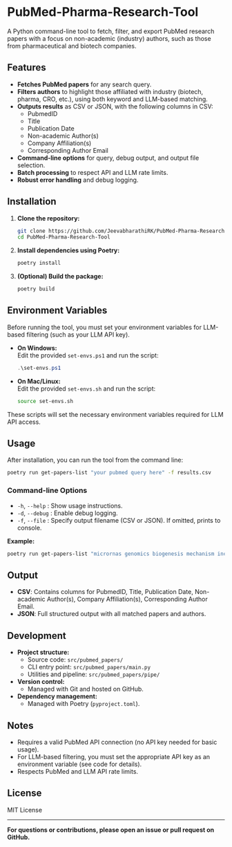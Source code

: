 # PubMed-Pharma-Research-Tool

A Python command-line tool to fetch, filter, and export PubMed research papers with a focus on non-academic (industry) authors, such as those from pharmaceutical and biotech companies.

## Features

- **Fetches PubMed papers** for any search query.
- **Filters authors** to highlight those affiliated with industry (biotech, pharma, CRO, etc.), using both keyword and LLM-based matching.
- **Outputs results** as CSV or JSON, with the following columns in CSV:
  - PubmedID
  - Title
  - Publication Date
  - Non-academic Author(s)
  - Company Affiliation(s)
  - Corresponding Author Email
- **Command-line options** for query, debug output, and output file selection.
- **Batch processing** to respect API and LLM rate limits.
- **Robust error handling** and debug logging.

## Installation

1. **Clone the repository:**
   ```sh
   git clone https://github.com/JeevabharathiRK/PubMed-Pharma-Research-Tool.git
   cd PubMed-Pharma-Research-Tool
   ```

2. **Install dependencies using Poetry:**
   ```sh
   poetry install
   ```

3. **(Optional) Build the package:**
   ```sh
   poetry build
   ```

## Environment Variables

Before running the tool, you must set your environment variables for LLM-based filtering (such as your LLM API key).

- **On Windows:**  
  Edit the provided `set-envs.ps1` and run the script:
  ```powershell
  .\set-envs.ps1
  ```

- **On Mac/Linux:**  
  Edit the provided `set-envs.sh` and run the script:
  ```sh
  source set-envs.sh
  ```

These scripts will set the necessary environment variables required for LLM API access.

## Usage

After installation, you can run the tool from the command line:

```sh
poetry run get-papers-list "your pubmed query here" -f results.csv
```

### Command-line Options

- `-h`, `--help` : Show usage instructions.
- `-d`, `--debug` : Enable debug logging.
- `-f`, `--file` : Specify output filename (CSV or JSON). If omitted, prints to console.

**Example:**

```sh
poetry run get-papers-list "micrornas genomics biogenesis mechanism inc" -f results.csv
```

## Output

- **CSV**: Contains columns for PubmedID, Title, Publication Date, Non-academic Author(s), Company Affiliation(s), Corresponding Author Email.
- **JSON**: Full structured output with all matched papers and authors.

## Development

- **Project structure:**  
  - Source code: `src/pubmed_papers/`
  - CLI entry point: `src/pubmed_papers/main.py`
  - Utilities and pipeline: `src/pubmed_papers/pipe/`
- **Version control:**  
  - Managed with Git and hosted on GitHub.
- **Dependency management:**  
  - Managed with Poetry (`pyproject.toml`).

## Notes

- Requires a valid PubMed API connection (no API key needed for basic usage).
- For LLM-based filtering, you must set the appropriate API key as an environment variable (see code for details).
- Respects PubMed and LLM API rate limits.

## License

MIT License

---

**For questions or contributions, please open an issue or pull request on GitHub.**
